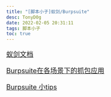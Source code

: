 ```yaml
---
title: "[脚本小子]蚁剑/Burpsuite"
desc: TonyD0g
date: 2022-02-05 20:31:11
tags: 脚本小子
toc: true
---
```

<font size=4 >

<!-- more -->

[蚁剑文档](https://www.yuque.com/antswordproject/antsword/pgxa1h)

[Burpsuite在各场景下的抓包应用](https://xz.aliyun.com/t/9425#toc-11)

[Burpsuite 小tips](https://xz.aliyun.com/t/11132)
</font>